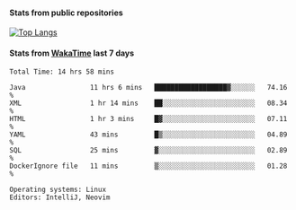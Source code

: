 #### Stats from public repositories

[![Top Langs](https://github-readme-stats.vercel.app/api/top-langs/?username=hyoghurt&layout=compact&exclude_repo=multiserver,docker_compose&langs_count=6)](https://github.com/anuraghazra/github-readme-stats)

#### Stats from [WakaTime](https://wakatime.com/@hyoghurt) last 7 days
<!--START_SECTION:waka-->

```text
Total Time: 14 hrs 58 mins

Java                11 hrs 6 mins   ██████████████████▓░░░░░░   74.16 %
XML                 1 hr 14 mins    ██░░░░░░░░░░░░░░░░░░░░░░░   08.34 %
HTML                1 hr 3 mins     █▓░░░░░░░░░░░░░░░░░░░░░░░   07.11 %
YAML                43 mins         █▒░░░░░░░░░░░░░░░░░░░░░░░   04.89 %
SQL                 25 mins         ▓░░░░░░░░░░░░░░░░░░░░░░░░   02.89 %
DockerIgnore file   11 mins         ▒░░░░░░░░░░░░░░░░░░░░░░░░   01.28 %

Operating systems: Linux
Editors: IntelliJ, Neovim
```

<!--END_SECTION:waka-->
